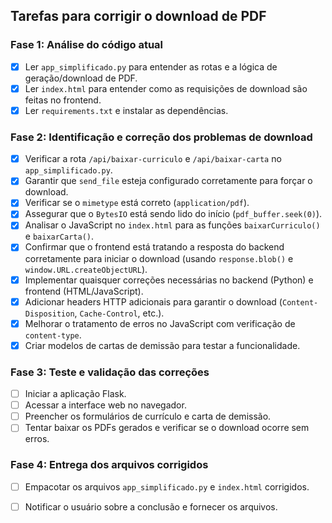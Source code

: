 ## Tarefas para corrigir o download de PDF

### Fase 1: Análise do código atual
- [x] Ler `app_simplificado.py` para entender as rotas e a lógica de geração/download de PDF.
- [x] Ler `index.html` para entender como as requisições de download são feitas no frontend.
- [x] Ler `requirements.txt` e instalar as dependências.

### Fase 2: Identificação e correção dos problemas de download
- [x] Verificar a rota `/api/baixar-curriculo` e `/api/baixar-carta` no `app_simplificado.py`.
- [x] Garantir que `send_file` esteja configurado corretamente para forçar o download.
- [x] Verificar se o `mimetype` está correto (`application/pdf`).
- [x] Assegurar que o `BytesIO` está sendo lido do início (`pdf_buffer.seek(0)`).
- [x] Analisar o JavaScript no `index.html` para as funções `baixarCurriculo()` e `baixarCarta()`.
- [x] Confirmar que o frontend está tratando a resposta do backend corretamente para iniciar o download (usando `response.blob()` e `window.URL.createObjectURL`).
- [x] Implementar quaisquer correções necessárias no backend (Python) e frontend (HTML/JavaScript).
- [x] Adicionar headers HTTP adicionais para garantir o download (`Content-Disposition`, `Cache-Control`, etc.).
- [x] Melhorar o tratamento de erros no JavaScript com verificação de `content-type`.
- [x] Criar modelos de cartas de demissão para testar a funcionalidade.

### Fase 3: Teste e validação das correções
- [ ] Iniciar a aplicação Flask.
- [ ] Acessar a interface web no navegador.
- [ ] Preencher os formulários de currículo e carta de demissão.
- [ ] Tentar baixar os PDFs gerados e verificar se o download ocorre sem erros.

### Fase 4: Entrega dos arquivos corrigidos
- [ ] Empacotar os arquivos `app_simplificado.py` e `index.html` corrigidos.
- [ ] Notificar o usuário sobre a conclusão e fornecer os arquivos.

